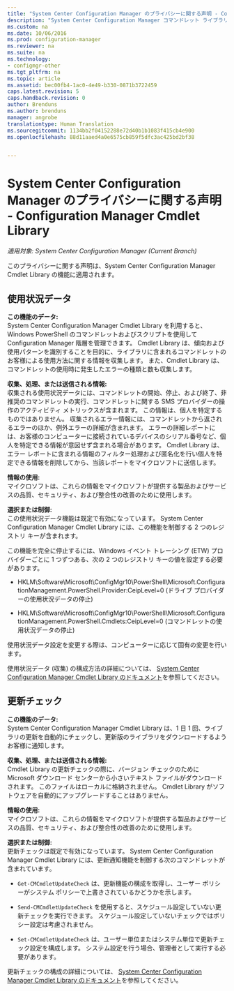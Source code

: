 ```yaml
---
title: "System Center Configuration Manager のプライバシーに関する声明 - Configuration Manager Cmdlet Library"
description: "System Center Configuration Manager コマンドレット ライブラリに関連するデータを Microsoft が収集して使用する方法について説明します。"
ms.custom: na
ms.date: 10/06/2016
ms.prod: configuration-manager
ms.reviewer: na
ms.suite: na
ms.technology:
- configmgr-other
ms.tgt_pltfrm: na
ms.topic: article
ms.assetid: bec00fb4-1ac0-4e49-b330-0871b3722459
caps.latest.revision: 5
caps.handback.revision: 0
author: Brenduns
ms.author: brenduns
manager: angrobe
translationtype: Human Translation
ms.sourcegitcommit: 1134bb2f04152288e72d40b1b1083f415cb4e900
ms.openlocfilehash: 88d11aaed4a0e6575cb859f5dfc3ac425bd2bf38


---
```

# <a name="system-center-configuration-manager-privacy-statement---configuration-manager-cmdlet-library"></a>System Center Configuration Manager のプライバシーに関する声明 - Configuration Manager Cmdlet Library

*適用対象: System Center Configuration Manager (Current Branch)*

このプライバシーに関する声明は、System Center Configuration Manager Cmdlet Library の機能に適用されます。  

## <a name="usage-data"></a>使用状況データ  
 **この機能のデータ:**   
System Center Configuration Manager Cmdlet Library を利用すると、Windows PowerShell のコマンドレットおよびスクリプトを使用して Configuration Manager 階層を管理できます。 Cmdlet Library は、傾向および使用パターンを識別することを目的に、ライブラリに含まれるコマンドレットのお客様による使用方法に関する情報を収集します。  また、Cmdlet Library は、コマンドレットの使用時に発生したエラーの種類と数も収集します。  

 **収集、処理、または送信される情報:**   
収集される使用状況データには、コマンドレットの開始、停止、および終了、非推奨のコマンドレットの実行、コマンドレットに関する SMS プロバイダーの操作のアクティビティ  メトリックスが含まれます。 この情報は、個人を特定するものではありません。  収集されるエラー情報には、コマンドレットから返されるエラーのほか、例外エラーの詳細が含まれます。 エラーの詳細レポートには、お客様のコンピューターに接続されているデバイスのシリアル番号など、個人を特定できる情報が意図せず含まれる場合があります。 Cmdlet Library は、エラー レポートに含まれる情報のフィルター処理および匿名化を行い個人を特定できる情報を削除してから、当該レポートをマイクロソフトに送信します。  

 **情報の使用:**   
マイクロソフトは、これらの情報をマイクロソフトが提供する製品およびサービスの品質、セキュリティ、および整合性の改善のために使用します。  

 **選択または制御:**   
この使用状況データ機能は既定で有効になっています。 System Center Configuration Manager Cmdlet Library には、この機能を制御する 2 つのレジストリ キーが含まれます。  

 この機能を完全に停止するには、Windows イベント トレーシング (ETW) プロバイダーごとに 1 つずつある、次の 2 つのレジストリ キーの値を設定する必要があります。  

-   HKLM\Software\Microsoft\ConfigMgr10\PowerShell\Microsoft.ConfigurationManagement.PowerShell.Provider:CeipLevel=0 (ドライブ プロバイダーの使用状況データの停止)  

-   HKLM\Software\Microsoft\ConfigMgr10\PowerShell\Microsoft.ConfigurationManagement.PowerShell.Cmdlets:CeipLevel=0 (コマンドレットの使用状況データの停止)  

 使用状況データ設定を変更する際は、コンピューターに応じて固有の変更を行います。  

 使用状況データ (収集) の構成方法の詳細については、 [System Center Configuration Manager Cmdlet Library のドキュメント](https://technet.microsoft.com/en-us/library/dn958404.aspx)を参照してください。  

## <a name="update-check"></a>更新チェック  
 **この機能のデータ:**   
System Center Configuration Manager Cmdlet Library は、1 日 1 回、ライブラリの更新を自動的にチェックし、更新版のライブラリをダウンロードするようお客様に通知します。  

 **収集、処理、または送信される情報:**   
Cmdlet Library の更新チェックの際に、バージョン チェックのために Microsoft ダウンロード センターから小さいテキスト ファイルがダウンロードされます。   このファイルはローカルに格納されません。  Cmdlet Library がソフトウェアを自動的にアップグレードすることはありません。  

 **情報の使用:**   
マイクロソフトは、これらの情報をマイクロソフトが提供する製品およびサービスの品質、セキュリティ、および整合性の改善のために使用します。  

 **選択または制御:**   
更新チェックは既定で有効になっています。  System Center Configuration Manager Cmdlet Library には、更新通知機能を制御する次のコマンドレットが含まれています。  

-   `Get-CMCmdletUpdateCheck` は、更新機能の構成を取得し、ユーザー ポリシーがシステム ポリシーで上書きされているかどうかを示します。  

-   `Send-CMCmdletUpdateCheck` を使用すると、スケジュール設定していない更新チェックを実行できます。 スケジュール設定していないチェックではポリシー設定は考慮されません。  

-   `Set-CMCmdletUpdateCheck` は、ユーザー単位またはシステム単位で更新チェック設定を構成します。 システム設定を行う場合、管理者として実行する必要があります。  

 更新チェックの構成の詳細については、 [System Center Configuration Manager Cmdlet Library のドキュメント](https://technet.microsoft.com/en-us/library/dn958404.aspx)を参照してください。  



<!--HONumber=Nov16_HO1-->


